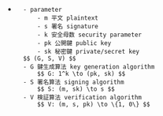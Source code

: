 - 
        - parameter
            - m 平文 plaintext
            - s 署名 signature
            - k 安全母数 security parameter
            - pk 公開鍵 public key
            - sk 秘密鍵 private/secret key
        $$ (G, S, V) $$
        - G 鍵生成算法 key generation algorithm
            $$ G: 1^k \to (pk, sk) $$
        - S 署名算法 signing algorithm
            $$ S: (m, sk) \to s $$
        - V 検証算法 verification algorithm
            $$ V: (m, s, pk) \to \{1, 0\} $$
